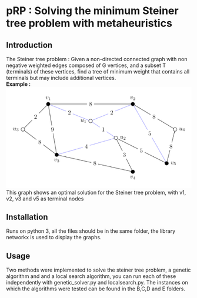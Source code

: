 # pRP : Solving the minimum Steiner tree problem with metaheuristics
## Introduction
The Steiner tree problem : Given a non-directed connected graph with non negative weighted edges composed of G vertices, 
and a subset T (terminals) of these vertices, find a tree of minimum weight that contains all terminals but may include additional vertices.  
**Example :**  
![alt text](https://raw.githubusercontent.com/gualt1995/pRP/master/report/Graph_Example.PNG)
This graph shows an optimal solution for the Steiner tree problem, with v1, v2, v3 and v5 as terminal nodes
## Installation
Runs on python 3, all the files should be in the same folder, the library networkx is used to display the graphs.
## Usage
Two methods were implemented to solve the steiner tree problem, a genetic algorithm and and a local search algorithm, 
you can run each of these independently with genetic_solver.py and localsearch.py. The instances on which the algorithms were tested can be 
found in the B,C,D and E folders.

